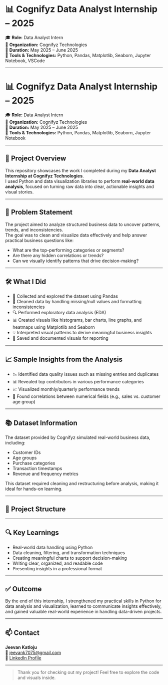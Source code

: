 # 📊 Cognifyz Data Analyst Internship – 2025

🎓 **Role:** Data Analyst Intern  
🏢 **Organization:** Cognifyz Technologies  
📅 **Duration:** May 2025 – June 2025  
🧰 **Tools & Technologies:** Python, Pandas, Matplotlib, Seaborn, Jupyter Notebook, VSCode

---

# 📊 Cognifyz Data Analyst Internship – 2025

🎓 **Role:** Data Analyst Intern  
🏢 **Organization:** Cognifyz Technologies  
📅 **Duration:** May 2025 – June 2025  
🧰 **Tools & Technologies:** Python, Pandas, Matplotlib, Seaborn, Jupyter Notebook

---

## 📌 Project Overview

This repository showcases the work I completed during my **Data Analyst Internship at Cognifyz Technologies**.  
I used Python and data visualization libraries to perform **real-world data analysis**, focused on turning raw data into clear, actionable insights and visual stories.

---

## 🧩 Problem Statement

The project aimed to analyze structured business data to uncover patterns, trends, and inconsistencies.  
The goal was to clean and visualize data effectively and help answer practical business questions like:

- What are the top-performing categories or segments?
- Are there any hidden correlations or trends?
- Can we visually identify patterns that drive decision-making?

---

## 🛠️ What I Did

- 🧾 Collected and explored the dataset using Pandas
- 🧹 Cleaned data by handling missing/null values and formatting inconsistencies
- 🔍 Performed exploratory data analysis (EDA)
- 📊 Created visuals like histograms, bar charts, line graphs, and heatmaps using Matplotlib and Seaborn
- 💡 Interpreted visual patterns to derive meaningful business insights
- 📸 Saved and documented visuals for reporting

---

## 📈 Sample Insights from the Analysis

- 📉 Identified data quality issues such as missing entries and duplicates
- 📊 Revealed top contributors in various performance categories
- 📈 Visualized monthly/quarterly performance trends
- 🧠 Found correlations between numerical fields (e.g., sales vs. customer age group)

---

## 📚 Dataset Information

The dataset provided by Cognifyz simulated real-world business data, including:

- Customer IDs
- Age groups
- Purchase categories
- Transaction timestamps
- Revenue and frequency metrics

This dataset required cleaning and restructuring before analysis, making it ideal for hands-on learning.

---

## 📂 Project Structure




---

## 🔍 Key Learnings

- Real-world data handling using Python  
- Data cleaning, filtering, and transformation techniques  
- Creating meaningful charts to support decision-making  
- Writing clear, organized, and readable code  
- Presenting insights in a professional format

---

## ✅ Outcome

By the end of this internship, I strengthened my practical skills in Python for data analysis and visualization, learned to communicate insights effectively, and gained valuable real-world experience in handling data-driven projects.

---

## 📫 Contact

**Jeevan Katloju**  
📧 jeevank7075@gmail.com  
🔗 [LinkedIn Profile](https:www.linkedin.com/in/jeevan-katloju)

---

> Thank you for checking out my project! Feel free to explore the code and visuals inside.

